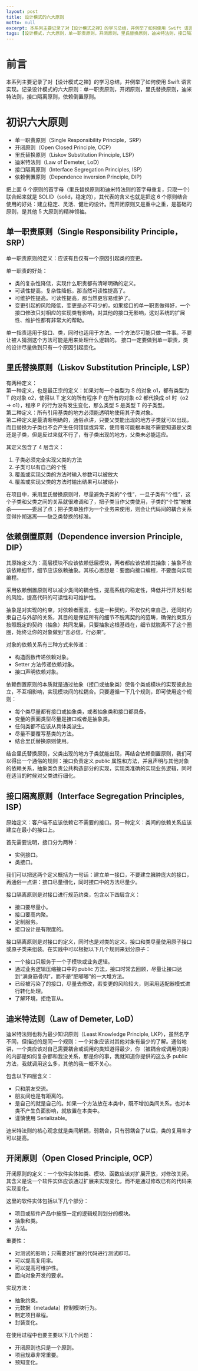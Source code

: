 ```yaml
---
layout: post
title: 设计模式的六大原则
motto: null
excerpt: 本系列主要记录了对【设计模式之禅】的学习总结，并例举了如何使用 Swift 语言实现。记录设计模式的六大原则：单一职责原则，开闭原则，里氏替换原则，迪米特法则，接口隔离原则，依赖倒置原则。
tags: [设计模式，六大原则，单一职责原则，开闭原则，里氏替换原则，迪米特法则，接口隔离原则，依赖倒置原则]
---
```


<!-- * TOC
{:toc} -->

# 前言  

本系列主要记录了对【设计模式之禅】的学习总结，并例举了如何使用 Swift 语言实现。记录设计模式的六大原则：单一职责原则，开闭原则，里氏替换原则，迪米特法则，接口隔离原则，依赖倒置原则。

# 初识六大原则  

- 单一职责原则（Single Responsibility Principle，SRP）
- 开闭原则（Open Closed Principle, OCP）
- 里氏替换原则（Liskov Substitution Principle, LSP）
- 迪米特法则（Law of Demeter, LoD）
- 接口隔离原则（Interface Segregation Principles, ISP）
- 依赖倒置原则（Dependence inversion Principle, DIP）

把上面 6 个原则的首字母（里氏替换原则和迪米特法则的首字母重复，只取一个）联合起来就是 SOLID（solid，稳定的），其代表的含义也就是把这 6 个原则结合使用的好处：建立稳定、灵活、健壮的设计。而开闭原则又是重中之重，是基础的原则，是其他 5 大原则的精神领袖。

## 单一职责原则（Single Responsibility Principle，SRP）  

单一职责原则的定义：应该有且仅有一个原因引起类的变更。  

单一职责的好处：  

 - 类的复杂性降低，实现什么职责都有清晰明确的定义。
 - 可读性提高。复杂性降低，那当然可读性提高了。
 - 可维护性提高。可读性提高，那当然更容易维护了。
 - 变更引起的风险降低，变更是必不可少的，如果接口的单一职责做得好，一个接口修改只对相应的实现类有影响，对其他的接口无影响，这对系统的扩展性、维护性都有非常大的帮助。

单一指责适用于接口、类，同时也适用于方法。一个方法尽可能只做一件事。不要让被人猜测这个方法可能是用来处理什么逻辑的。
接口一定要做到单一职责，类的设计尽量做到只有一个原因引起变化。

## 里氏替换原则（Liskov Substitution Principle, LSP）

有两种定义：  
第一种定义，也是最正宗的定义：如果对每一个类型为 S 的对象 o1，都有类型为 T 的对象 o2，使得以 T 定义的所有程序 P 在所有的对象 o2 都代换成 o1 时（o2 -> o1），程序 P 的行为没有发生变化，那么类型 S 是类型 T 的子类型。  
第二种定义：所有引用基类的地方必须能透明地使用其子类对象。  
第二种定义是最清晰明确的，通俗点讲，只要父类能出现的地方子类就可以出现，而且替换为子类也不会产生任何错误或异常，使用者可能根本就不需要知道是父类还是子类，但是反过来就不行了，有子类出现的地方，父类未必能适应。  

其定义包含了 4 层含义：  

1. 子类必须完全实现父类的方法
2. 子类可以有自己的个性
3. 覆盖或实现父类的方法时输入参数可以被放大
4. 覆盖或实现父类的方法时输出结果可以被缩小

在项目中，采用里氏替换原则时，尽量避免子类的“个性”，一旦子类有“个性”，这个子类和父类之间的关系就很难调和了，把子类当作父类使用，子类的“个性”被抹杀————委屈了点；把子类单独作为一个业务来使用，则会让代码间的耦合关系变得扑朔迷离——缺乏类替换的标准。  
## 依赖倒置原则（Dependence inversion Principle, DIP）  

其原始定义为：高层模块不应该依赖低层模块，两者都应该依赖其抽象；抽象不应该依赖细节，细节应该依赖抽象。其核心思想是：要面向接口编程，不要面向实现编程。  

采用依赖倒置原则可以减少类间的耦合性，提高系统的稳定性，降低并行开发引起的风险，提高代码的可读性和可维护性。  

抽象是对实现的约束，对依赖者而言，也是一种契约，不仅仅约束自己，还同时约束自己与外部的关系，其目的是保证所有的细节不脱离契约的范畴，确保约束双方按照既定的契约（抽象）共同发展，只要抽象这根基线在，细节就脱离不了这个圈圈，始终让你的对象做到“言必信，行必果”。  

对象的依赖关系有三种方式来传递：  
 - 构造函数传递依赖对象。
 - Setter 方法传递依赖对象。
 - 接口声明依赖对象。

依赖倒置原则的本质就是通过抽象（接口或抽象类）使各个类或模块的实现彼此独立，不互相影响，实现模块间的松耦合。只要遵循一下几个规则，即可使用这个规则：  

 - 每个类尽量都有接口或抽象类，或者抽象类和接口都具备。
 - 变量的表面类型尽量是接口或者是抽象类。
 - 任何类都不应该从具体类派生。
 - 尽量不要覆写基类的方法。
 - 结合里氏替换原则使用。

结合里氏替换原则，父类出现的地方子类就能出现，再结合依赖倒置原则，我们可以得出一个通俗的规则：接口负责定义 public 属性和方法，并且声明与其他对象的依赖关系，抽象类负责公共构造部分的实现，实现类准确的实现业务逻辑，同时在适当的时候对父类进行细化。  

## 接口隔离原则（Interface Segregation Principles, ISP）  

原始定义：客户端不应该依赖它不需要的接口。另一种定义：类间的依赖关系应该建立在最小的接口上。  

首先需要说明，接口分为两种：  
 - 实例接口。
 - 类接口。

我们可以把这两个定义概括为一句话：建立单一接口，不要建立臃肿庞大的接口，再通俗一点讲：接口尽量细化，同时接口中的方法尽量少。  

接口隔离原则是对接口进行规范约束，包含以下四层含义：  
 - 接口要尽量小。
 - 接口要高内聚。
 - 定制服务。
 - 接口设计是有限度的。

接口隔离原则是对接口的定义，同时也是对类的定义，接口和类尽量使用原子接口或原子类来组装。在实践中可以根据以下几个规则来划分原子：  
 - 一个接口只服务于一个子模块或业务逻辑。
 - 通过业务逻辑压缩接口中的 public 方法，接口时常去回顾，尽量让接口达到“满身筋骨肉”，而不是“肥嘟嘟”的一大堆方法。
 - 已经被污染了的接口，尽量去修改，若变更的风险较大，则采用适配器模式进行转化处理。
 - 了解环境，拒绝盲从。

## 迪米特法则（Law of Demeter, LoD）  

迪米特法则也称为最少知识原则（Least Knowledge Principle, LKP），虽然名字不同，但描述的是同一个规则：一个对象应该对其他对象有最少的了解。通俗地讲，一个类应该对自己需要耦合或调用的类知道得最少，你（被耦合或调用的类）的内部是如何复杂都和我没关系，那是你的事，我就知道你提供的这么多 public 方法，我就调用这么多，其他的我一概不关心。  

包含以下四层含义：  
  - 只和朋友交流。
  - 朋友间也是有距离的。
  - 是自己的就是自己的。如果一个方法放在本类中，既不增加类间关系，也对本类不产生负面影响，就放置在本类中。
  - 谨慎使用 Serializable。

迪米特法则的核心观念就是类间解耦，弱耦合，只有弱耦合了以后，类的复用率才可以提高。

## 开闭原则（Open Closed Principle, OCP）  

开闭原则的定义：一个软件实体如类、模块、函数应该对扩展开放，对修改关闭。其含义是说一个软件实体应该通过扩展来实现变化，而不是通过修改已有的代码来实现变化。  

这里的软件实体包括以下几个部分：  
 - 项目或软件产品中按照一定的逻辑规则划分的模块。
 - 抽象和类。
 - 方法。

重要性：  
 - 对测试的影响；只需要对扩展的代码进行测试即可。
 - 可以提高复用率。
 - 可以提高可维护性。
 - 面向对象开发的要求。

实现方法：  
 - 抽象约束。
 - 元数据（metadata）控制模块行为。
 - 制定项目章程。
 - 封装变化。

在使用过程中也要主要以下几个问题：  
 - 开闭原则也只是一个原则。
 - 项目规章非常重要。
 - 预知变化。
